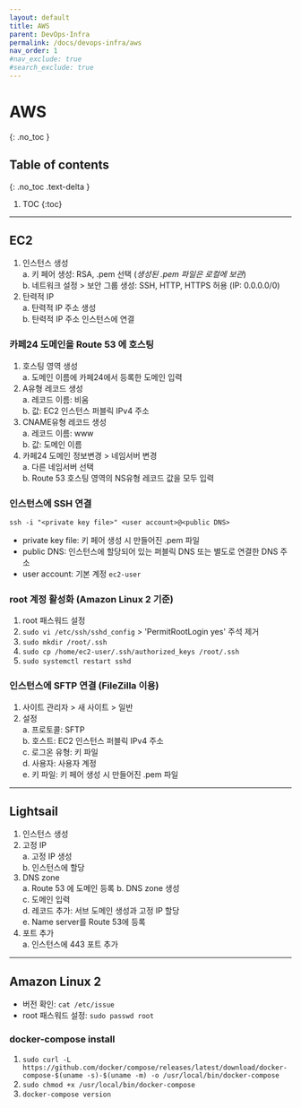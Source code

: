 ```yaml
---
layout: default
title: AWS
parent: DevOps·Infra
permalink: /docs/devops-infra/aws
nav_order: 1
#nav_exclude: true
#search_exclude: true
---
```


# AWS
{: .no_toc }

## Table of contents
{: .no_toc .text-delta }

1. TOC
{:toc}

---

## EC2
1. 인스턴스 생성  
  a. 키 페어 생성: RSA, .pem 선택 (*생성된 .pem 파일은 로컬에 보관*)  
  b. 네트워크 설정 > 보안 그룹 생성: SSH, HTTP, HTTPS 허용 (IP: 0.0.0.0/0)
2. 탄력적 IP  
  a. 탄력적 IP 주소 생성  
  b. 탄력적 IP 주소 인스턴스에 연결

### 카페24 도메인을 Route 53 에 호스팅
1. 호스팅 영역 생성  
  a. 도메인 이름에 카페24에서 등록한 도메인 입력  
2. A유형 레코드 생성  
  a. 레코드 이름: 비움  
  b. 값: EC2 인스턴스 퍼블릭 IPv4 주소  
3. CNAME유형 레코드 생성  
  a. 레코드 이름: www  
  b. 값: 도메인 이름
4. 카페24 도메인 정보변경 > 네임서버 변경  
  a. 다른 네임서버 선택  
  b. Route 53 호스팅 영역의 NS유형 레코드 값을 모두 입력

### 인스턴스에 SSH 연결
`ssh -i "<private key file>" <user account>@<public DNS>`  
- private key file: 키 페어 생성 시 만들어진 .pem 파일
- public DNS: 인스턴스에 할당되어 있는 퍼블릭 DNS 또는 별도로 연결한 DNS 주소
- user account: 기본 계정 `ec2-user`

### root 계정 활성화 (Amazon Linux 2 기준)
1. root 패스워드 설정
2. `sudo vi /etc/ssh/sshd_config` > 'PermitRootLogin yes' 주석 제거
3. `sudo mkdir /root/.ssh`
4. `sudo cp /home/ec2-user/.ssh/authorized_keys /root/.ssh`
5. `sudo systemctl restart sshd`

### 인스턴스에 SFTP 연결 (FileZilla 이용)
1. 사이트 관리자 > 새 사이트 > 일반
2. 설정  
  a. 프로토콜: SFTP  
  b. 호스트: EC2 인스턴스 퍼블릭 IPv4 주소  
  c. 로그온 유형: 키 파일  
  d. 사용자: 사용자 계정  
  e. 키 파일: 키 페어 생성 시 만들어진 .pem 파일

---

## Lightsail
1. 인스턴스 생성
2. 고정 IP  
  a. 고정 IP 생성  
  b. 인스턴스에 할당
3. DNS zone  
  a. Route 53 에 도메인 등록
  b. DNS zone 생성  
  c. 도메인 입력  
  d. 레코드 추가: 서브 도메인 생성과 고정 IP 할당  
  e. Name server를 Route 53에 등록
4. 포트 추가  
  a. 인스턴스에 443 포트 추가

---

## Amazon Linux 2
- 버전 확인: `cat /etc/issue`
- root 패스워드 설정: `sudo passwd root`

### docker-compose install
1. `sudo curl -L https://github.com/docker/compose/releases/latest/download/docker-compose-$(uname -s)-$(uname -m) -o /usr/local/bin/docker-compose`
2. `sudo chmod +x /usr/local/bin/docker-compose`
3. `docker-compose version`
